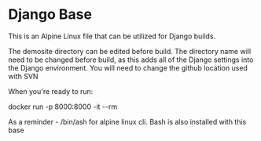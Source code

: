 # Django Base
This is an Alpine Linux file that can be utilized for Django builds.  

The demosite directory can be edited before build. The directory name will need to be changed before build, as this adds all of the Django settings into the Django environment. You will need to change the github location used with SVN

When you're ready to run: 

docker run -p 8000:8000 -it --rm <container name> 
  
As a reminder - /bin/ash for alpine linux cli. Bash is also installed with this base


